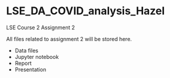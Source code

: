 # LSE_DA_COVID_analysis_Hazel
LSE Course 2 Assignment 2

All files related to assignment 2 will be stored here.
- Data files
- Jupyter notebook
- Report
- Presentation
